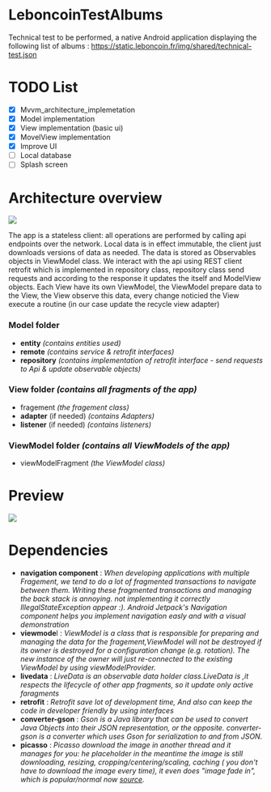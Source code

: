 # LeboncoinTestAlbums
Technical test to be performed, a native Android application displaying the following list of albums : https://static.leboncoin.fr/img/shared/technical-test.json

# TODO List
- [x] Mvvm_architecture_implemetation
- [x] Model implementation
- [X] View implementation (basic ui)
- [x] MovelView implementation
- [x] Improve UI
- [ ] Local database
- [ ] Splash screen

# Architecture overview
![](https://i.ibb.co/4VHfnXV/Capture.jpg)

The app is a stateless client: all operations are performed by calling api endpoints over the network.
Local data is in effect immutable, the client just downloads versions of data as needed.
The data is stored as Observables objects in ViewModel class. We interact with the api using REST client retrofit which is implemented in repository class, repository class send requests and according to the response it updates the itself and ModelView objects.
Each View have its own ViewModel, the ViewModel prepare data to the View, the View observe this data, every change noticied the View execute a routine (in our case update the recycle view adapter) 

### Model folder
- **entity** *(contains entities used)*
- **remote** *(contains service & retrofit interfaces)*
- **repository** *(contains implementation of retrofit interface - send requests to Api & update observable objects)*

### View folder *(contains all fragments of the app)*
- fragement *(the fragement class)*
- **adapter** (if needed) *(contains Adapters)*
- **listener** (if needed) *(contains listeners)*

### ViewModel folder *(contains all ViewModels of the app)*
- viewModelFragment *(the ViewModel class)*

# Preview
![](https://i.ibb.co/yfGGD59/interface.jpg)

# Dependencies
- **navigation component** : *When developing applications with multiple Fragement, we tend to do a lot of fragmented transactions to navigate between them. Writing these fragmented transactions and managing the back stack is annoying. not implementing it correctly IllegalStateException appear :). Android Jetpack's Navigation component helps you implement navigation easly and with a visual demonstration*
- **viewmode**l : *ViewModel is a class that is responsible for preparing and managing the data for the fragement,ViewModel will not be destroyed if its owner is destroyed for a configuration change (e.g. rotation). The new instance of the owner will just re-connected to the existing ViewModel by using viewModelProvider.*
- **livedata** : *LiveData is an observable data holder class.LiveData is ,it respects the lifecycle of other app fragments, so it update only active faragments*
- **retrofit** : *Retrofit save lot of development time, And also can keep the code in developer friendly by using interfaces*
- **converter-gson** : *Gson is a Java library that can be used to convert Java Objects into their JSON representation, or the opposite. converter-gson is a converter which uses Gson for serialization to and from JSON.*
- **picasso** : *Picasso download the image in another thread and it manages for you: he placeholder in the meantime the image is still downloading, 
resizing, 
cropping/centering/scaling, 
caching ( you don't have to download the image every time), 
it even does "image fade in", which is popular/normal now [source](https://stackoverflow.com/a/22331132/11539336).*



